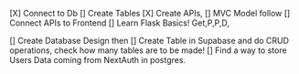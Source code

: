 [X] Connect to Db
[] Create Tables
[X] Create APIs,
[] MVC Model follow
[] Connect APIs to Frontend
[] Learn Flask Basics! Get,P,P,D, 
 

[] Create Database Design then 
[] Create Table in Supabase and do CRUD operations, check how many tables are to be made!
[] Find a way to store Users Data coming from NextAuth in postgres.